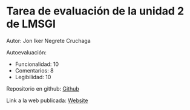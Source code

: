 # Tarea de evaluación de la unidad 2 de LMSGI

Autor: Jon Iker Negrete Cruchaga

Autoevaluación:

- Funcionalidad: 10
- Comentarios: 8
- Legibilidad: 10

Repositorio en github: [Github](https://github.com/AsavarKul/daw-comic-fan)

Link a la web publicada: [Website](https://comic-fan.netlify.app/)
